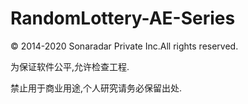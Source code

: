 # RandomLottery-AE-Series


© 2014-2020 Sonaradar Private Inc.All rights reserved.

为保证软件公平,允许检查工程.

禁止用于商业用途,个人研究请务必保留出处.
